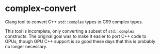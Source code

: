 # complex-convert

Clang tool to convert C++ `std::complex` types to C99 complex types.

This tool is incomplete, only converting a subset of `std::complex` constructs.
The original goal was to make it easier to port C++ code to GPUs, though GPU C++
support is so good these days that this is probably no longer necessary.
